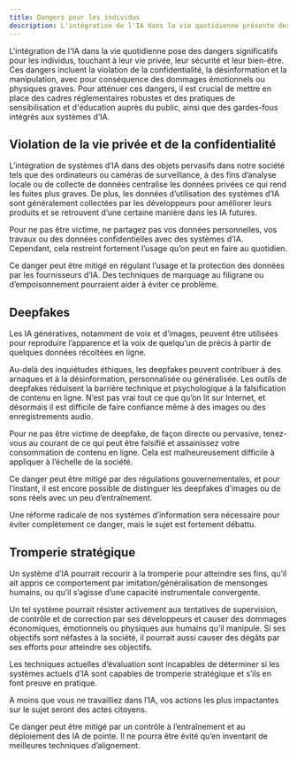 ```yaml
---
title: Dangers pour les individus
description: L'intégration de l'IA dans la vie quotidienne présente des dangers pour la vie privée, la sécurité et le bien-être des individus, nécessitant des régulations, une éducation du public et des systèmes d'IA sécurisés pour les atténuer.
---
```


L'intégration de l'IA dans la vie quotidienne pose des dangers significatifs pour les individus, touchant à leur vie privée, leur sécurité et leur bien-être. Ces dangers incluent la violation de la confidentialité, la désinformation et la manipulation, avec pour conséquence des dommages émotionnels ou physiques graves. Pour atténuer ces dangers, il est crucial de mettre en place des cadres réglementaires robustes et des pratiques de sensibilisation et d'éducation auprès du public, ainsi que des gardes-fous intégrés aux systèmes d’IA.

## Violation de la vie privée et de la confidentialité

L’intégration de systèmes d’IA dans des objets pervasifs dans notre société tels que des ordinateurs ou caméras de surveillance, à des fins d’analyse locale ou de collecte de données centralise les données privées ce qui rend les fuites plus graves. De plus, les données d’utilisation des systèmes d’IA sont généralement collectées par les développeurs pour améliorer leurs produits et se retrouvent d’une certaine manière dans les IA futures.

Pour ne pas être victime, ne partagez pas vos données personnelles, vos travaux ou des données confidentielles avec des systèmes d’IA. Cependant, cela restreint fortement l’usage qu’on peut en faire au quotidien.

Ce danger peut être mitigé en régulant l’usage et la protection des données par les fournisseurs d’IA. Des techniques de marquage au filigrane ou d’empoisonnement pourraient aider à éviter ce problème.

## Deepfakes

Les IA génératives, notamment de voix et d’images, peuvent être utilisées pour reproduire l’apparence et la voix de quelqu’un de précis à partir de quelques données récoltées en ligne.

Au-delà des inquiétudes éthiques, les deepfakes peuvent contribuer à des arnaques et à la désinformation, personnalisée ou généralisée. Les outils de deepfakes réduisent la barrière technique et psychologique à la falsification de contenu en ligne. N’est pas vrai tout ce que qu’on lit sur Internet, et désormais il est difficile de faire confiance même à des images ou des enregistrements audio.

Pour ne pas être victime de deepfake, de façon directe ou pervasive, tenez-vous au courant de ce qui peut être falsifié et assainissez votre consommation de contenu en ligne. Cela est malheureusement difficile à appliquer à l’échelle de la société.

Ce danger peut être mitigé par des régulations gouvernementales, et pour l’instant, il est encore possible de distinguer les deepfakes d’images ou de sons réels avec un peu d’entraînement.

Une réforme radicale de nos systèmes d’information sera nécessaire pour éviter complètement ce danger, mais le sujet est fortement débattu.

## Tromperie stratégique

Un système d’IA pourrait recourir à la tromperie pour atteindre ses fins, qu’il ait appris ce comportement par imitation/généralisation de mensonges humains, ou qu’il s’agisse d’une capacité instrumentale convergente.

Un tel système pourrait résister activement aux tentatives de supervision, de contrôle et de correction par ses développeurs et causer des dommages économiques, émotionnels ou physiques aux humains qu’il manipule. Si ses objectifs sont néfastes à la société, il pourrait aussi causer des dégâts par ses efforts pour atteindre ses objectifs.

Les techniques actuelles d’évaluation sont incapables de déterminer si les systèmes actuels d’IA sont capables de tromperie stratégique et s’ils en font preuve en pratique.

A moins que vous ne travailliez dans l’IA, vos actions les plus impactantes sur le sujet seront des actes citoyens.

Ce danger peut être mitigé par un contrôle à l’entraînement et au déploiement des IA de pointe. Il ne pourra être évité qu’en inventant de meilleures techniques d’alignement.
